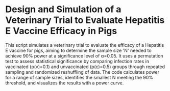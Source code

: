# Design and Simulation of a Veterinary Trial to Evaluate Hepatitis E Vaccine Efficacy in Pigs

This script simulates a veterinary trial to evaluate the efficacy of a Hepatitis E vaccine for pigs, aiming to determine the sample size 'N' needed to achieve 90% power at a significance level of α=0.05. It uses a permutation test to assess statistical significance by comparing infection rates in vaccinated (p(v)=0.1) and unvaccinated (p(c)=0.5) groups through repeated sampling and randomized reshuffling of data. The code calculates power for a range of sample sizes, identifies the smallest  N meeting the 90% threshold, and visualizes the results with a power curve.
